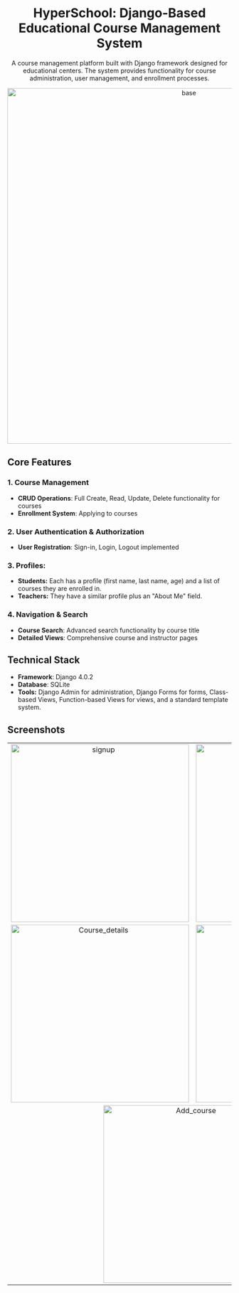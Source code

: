 <div align="center">

# HyperSchool: Django-Based Educational Course Management System

<p>A course management platform built with Django framework designed for educational centers. The system provides functionality for course administration, user management, and enrollment processes.</p>

<img src="https://github.com/user-attachments/assets/0751d497-4bd1-4654-a418-a0eda675035f" alt="base" width="800">

</div>

## Core Features

### 1. Course Management
- **CRUD Operations**: Full Create, Read, Update, Delete functionality for courses
- **Enrollment System**: Applying to courses

### 2. User Authentication & Authorization
- **User Registration**: Sign-in, Login, Logout implemented

### 3. Profiles:
- **Students:** Each has a profile (first name, last name, age) and a list of courses they are enrolled in.
- **Teachers:** They have a similar profile plus an "About Me" field.

### 4. Navigation & Search
- **Course Search**: Advanced search functionality by course title
- **Detailed Views**: Comprehensive course and instructor pages

## Technical Stack
- **Framework**: Django 4.0.2
- **Database**: SQLite
- **Tools:** Django Admin for administration, Django Forms for forms, Class-based Views, Function-based Views for views, and a standard template system.

## Screenshots

<table align="center">
  <tr>
    <td align="center">
      <img src="https://github.com/user-attachments/assets/14fb21c5-1936-48f7-8c42-c580db73b88b" alt="signup" width="400">
    </td>
    <td align="center">
      <img src="https://github.com/user-attachments/assets/1cfaab1c-65c0-4168-ad43-ce06743720bd" alt="Login" width="400">
    </td>
  </tr>
  <tr>
    <td align="center">
      <img src="https://github.com/user-attachments/assets/766d2dd1-6eab-488e-89e1-b9cf4672187f" alt="Course_details" width="400">
    </td>
    <td align="center">
      <img src="https://github.com/user-attachments/assets/b2f473d5-315f-4f4e-a2e7-31506f647328" alt="Teacher_details" width="400">
    </td>
  </tr>
  <tr>
    <td colspan="2" align="center">
      <img src="https://github.com/user-attachments/assets/6c90fe56-8181-4272-8939-b653db8d089c" alt="Add_course" width="400">
    </td>
  </tr>
</table>

